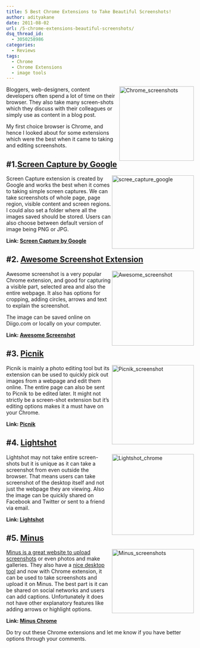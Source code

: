 ```yaml
---
title: 5 Best Chrome Extensions to Take Beautiful Screenshots!
author: adityakane
date: 2011-08-02
url: /5-chrome-extensions-beautiful-screenshots/
dsq_thread_id:
  - 3050258986
categories:
  - Reviews
tags:
  - Chrome
  - Chrome Extensions
  - image tools
---
```

[<img style="background-image: none; padding-left: 0px; padding-right: 0px; display: inline; float: right; padding-top: 0px; border: 0px;" title="Chrome_screenshots" src="http://cdn.devilsworkshop.org/files/2011/08/Chrome_screenshots_thumb.png" alt="Chrome_screenshots" width="200" height="200" align="right" border="0" />][1]Bloggers, web-designers, content developers often spend a lot of time on their browser. They also take many screen-shots which they discuss with their colleagues or simply use as content in a blog post.

My first choice browser is Chrome, and hence I looked about for some extensions which were the best when it came to taking and editing screenshots.

## #1.<a href="https://chrome.google.com/webstore/detail/cpngackimfmofbokmjmljamhdncknpmg" onclick="_gaq.push(['_trackEvent', 'outbound-article', 'https://chrome.google.com/webstore/detail/cpngackimfmofbokmjmljamhdncknpmg', 'Screen Capture by Google']);" >Screen Capture by Google</a>

[<img style="background-image: none; padding-left: 0px; padding-right: 0px; display: inline; float: right; padding-top: 0px; border: 0px;" title="scree_capture_google" src="http://cdn.devilsworkshop.org/files/2011/08/scree_capture_google_thumb.png" alt="scree_capture_google" width="220" height="197" align="right" border="0" />][2]Screen Capture extension is created by Google and works the best when it comes to taking simple screen captures. We can take screenshots of whole page, page region, visible content and screen regions. I could also set a folder where all the images saved should be stored. Users can also choose between default version of image being PNG or JPG.

**Link: <a href="https://chrome.google.com/webstore/detail/cpngackimfmofbokmjmljamhdncknpmg" onclick="_gaq.push(['_trackEvent', 'outbound-article', 'https://chrome.google.com/webstore/detail/cpngackimfmofbokmjmljamhdncknpmg', 'Screen Capture by Google']);" >Screen Capture by Google</a>**

## #2. <a href="https://chrome.google.com/webstore/detail/alelhddbbhepgpmgidjdcjakblofbmce" onclick="_gaq.push(['_trackEvent', 'outbound-article', 'https://chrome.google.com/webstore/detail/alelhddbbhepgpmgidjdcjakblofbmce', 'Awesome Screenshot Extension']);" >Awesome Screenshot Extension</a>

[<img style="background-image: none; padding-left: 0px; padding-right: 0px; display: inline; float: right; padding-top: 0px; border: 0px;" title="Awesome_screenshot" src="http://cdn.devilsworkshop.org/files/2011/08/Awesome_screenshot_thumb.png" alt="Awesome_screenshot" width="220" height="201" align="right" border="0" />][3]Awesome screenshot is a very popular Chrome extension, and good for capturing a visible part, selected area and also the entire webpage. It also has options for cropping, adding circles, arrows and text to explain the screenshot.

The image can be saved online on Diigo.com or locally on your computer.

**Link: <a href="https://chrome.google.com/webstore/detail/alelhddbbhepgpmgidjdcjakblofbmce" onclick="_gaq.push(['_trackEvent', 'outbound-article', 'https://chrome.google.com/webstore/detail/alelhddbbhepgpmgidjdcjakblofbmce', 'Awesome Screenshot']);" >Awesome Screenshot</a>**

## #3. <a href="https://chrome.google.com/webstore/detail/hcifofgaphfkfdcjbdogpamghiihilkl" onclick="_gaq.push(['_trackEvent', 'outbound-article', 'https://chrome.google.com/webstore/detail/hcifofgaphfkfdcjbdogpamghiihilkl', 'Picnik']);" >Picnik</a>

[<img style="background-image: none; padding-left: 0px; padding-right: 0px; display: inline; float: right; padding-top: 0px; border: 0px;" title="Picnik_screenshot" src="http://cdn.devilsworkshop.org/files/2011/08/Picnik_screenshot_thumb.png" alt="Picnik_screenshot" width="220" height="213" align="right" border="0" />][4]Picnik is mainly a photo editing tool but its extension can be used to quickly pick out images from a webpage and edit them online. The entire page can also be sent to Picnik to be edited later. It might not strictly be a screen-shot extension but it&#8217;s editing options makes it a must have on your Chrome.

**Link: <a href="https://chrome.google.com/webstore/detail/hcifofgaphfkfdcjbdogpamghiihilkl" onclick="_gaq.push(['_trackEvent', 'outbound-article', 'https://chrome.google.com/webstore/detail/hcifofgaphfkfdcjbdogpamghiihilkl', 'Picnik']);" >Picnik</a>**

## #4. <a href="https://chrome.google.com/webstore/detail/mbniclmhobmnbdlbpiphghaielnnpgdp" onclick="_gaq.push(['_trackEvent', 'outbound-article', 'https://chrome.google.com/webstore/detail/mbniclmhobmnbdlbpiphghaielnnpgdp', 'Lightshot']);" >Lightshot</a>

[<img style="background-image: none; padding-left: 0px; padding-right: 0px; display: inline; float: right; padding-top: 0px; border: 0px;" title="Lightshot_chrome" src="http://cdn.devilsworkshop.org/files/2011/08/Lightshot_chrome_thumb.png" alt="Lightshot_chrome" width="220" height="217" align="right" border="0" />][5]Lightshot may not take entire screen-shots but it is unique as it can take a screenshot from even outside the browser. That means users can take screenshot of the desktop itself and not just the webpage they are viewing. Also the image can be quickly shared on Facebook and Twitter or sent to a friend via email.

**Link: <a href="https://chrome.google.com/webstore/detail/mbniclmhobmnbdlbpiphghaielnnpgdp" onclick="_gaq.push(['_trackEvent', 'outbound-article', 'https://chrome.google.com/webstore/detail/mbniclmhobmnbdlbpiphghaielnnpgdp', 'Lightshot']);" >Lightshot</a>**

## #5. <a href="https://chrome.google.com/webstore/detail/kgphklnbopgbelmcambccnaecijlnhno" onclick="_gaq.push(['_trackEvent', 'outbound-article', 'https://chrome.google.com/webstore/detail/kgphklnbopgbelmcambccnaecijlnhno', 'Minus']);" >Minus</a>

[<img style="background-image: none; padding-left: 0px; padding-right: 0px; display: inline; float: right; padding-top: 0px; border: 0px;" title="Minus_screenshots" src="http://cdn.devilsworkshop.org/files/2011/08/Minus_screenshots_thumb.png" alt="Minus_screenshots" width="220" height="172" align="right" border="0" />][6][Minus is a great website to upload screenshots][7] or even photos and make galleries. They also have a [nice desktop tool][8] and now with Chrome extension, it can be used to take screenshots and upload it on Minus. The best part is it can be shared on social networks and users can add captions. Unfortunately it does not have other explanatory features like adding arrows or highlight options.

**Link: <a href="https://chrome.google.com/webstore/detail/kgphklnbopgbelmcambccnaecijlnhno" onclick="_gaq.push(['_trackEvent', 'outbound-article', 'https://chrome.google.com/webstore/detail/kgphklnbopgbelmcambccnaecijlnhno', 'Minus Chrome']);" >Minus Chrome</a>**

Do try out these Chrome extensions and let me know if you have better options through your comments.

 [1]: http://cdn.devilsworkshop.org/files/2011/08/Chrome_screenshots.png
 [2]: http://cdn.devilsworkshop.org/files/2011/08/scree_capture_google.png
 [3]: http://cdn.devilsworkshop.org/files/2011/08/Awesome_screenshot.png
 [4]: http://cdn.devilsworkshop.org/files/2011/08/Picnik_screenshot.png
 [5]: http://cdn.devilsworkshop.org/files/2011/08/Lightshot_chrome.png
 [6]: http://cdn.devilsworkshop.org/files/2011/08/Minus_screenshots.png
 [7]: http://devilsworkshop.org/create-awesome-clean-photo-galleries-with-min-us/
 [8]: http://devilsworkshop.org/share-photos-files-desktop/
